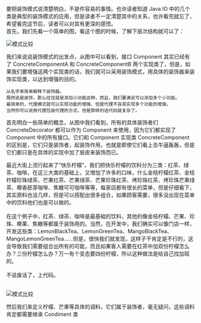 要把装饰模式说清楚明白，不是件容易的事情。也许读者知道 Java IO 中的几个类是典型的装饰模式的应用，但是读者不一定清楚其中的关系，也许看完就忘了，希望看完这节后，读者可以对其有更深的感悟。
<br>
首先，我们先看一个简单的图，看这个图的时候，了解下层次结构就可以了：<br>

   ![模式比较](https://javadoop.com/blogimages/design-pattern/decorator-1.png '图片title')

我们来说说装饰模式的出发点，从图中可以看到，接口 Component 其实已经有了 ConcreteComponentA 和 ConcreteComponentB 两个实现类了，但是，如果我们要增强这两个实现类的话，我们就可以采用装饰模式，用具体的装饰器来装饰实现类，以达到增强的目的。

```
从名字来简单解释下装饰器。
既然说是装饰，那么往往就是添加小功能这种，而且，我们要满足可以添加多个小功能。
最简单的，代理模式就可以实现功能的增强，但是代理不容易实现多个功能的增强，
当然你可以说用代理包装代理的方式，但是那样的话代码就复杂了。
```

首先明白一些简单的概念，从图中我们看到，所有的具体装饰者们 ConcreteDecorator 都可以作为 Component 来使用，因为它们都实现了 Component 中的所有接口。它们和 Component 实现类 ConcreteComponent 的区别是，它们只是装饰者，起装饰作用，也就是即使它们看上去牛逼轰轰，但是它们都只是在具体的实现中加了层皮来装饰而已。


最近大街上流行起来了“快乐柠檬”，我们把快乐柠檬的饮料分为三类：红茶、绿茶、咖啡，在这三大类的基础上，又增加了许多的口味，什么金桔柠檬红茶、金桔柠檬珍珠绿茶、芒果红茶、芒果绿茶、芒果珍珠红茶、烤珍珠红茶、烤珍珠芒果绿茶、椰香胚芽咖啡、焦糖可可咖啡等等，每家店都有很长的菜单，但是仔细看下，其实原料也没几样，但是可以搭配出很多组合，如果顾客需要，很多没出现在菜单中的饮料他们也是可以做的。
<br><br>
在这个例子中，红茶、绿茶、咖啡是最基础的饮料，其他的像金桔柠檬、芒果、珍珠、椰果、焦糖等都属于装饰用的。当然，在开发中，我们确实可以像门店一样，开发这些类：LemonBlackTea、LemonGreenTea、MangoBlackTea、MangoLemonGreenTea......但是，很快我们就发现，这样子干肯定是不行的，这会导致我们需要组合出所有的可能，而且如果客人需要在红茶中加双份柠檬怎么办？三份柠檬怎么办？万一有个变态要四份柠檬，所以这种做法是给自己找加班的。
<br><br>
不说废话了，上代码。<br><br>

 ![模式比较](https://javadoop.com/blogimages/design-pattern/decorator-2.png '图片title')
 
 然后我们来定义柠檬、芒果等具体的调料，它们属于装饰者，毫无疑问，这些调料肯定都需要继承 Condiment 类